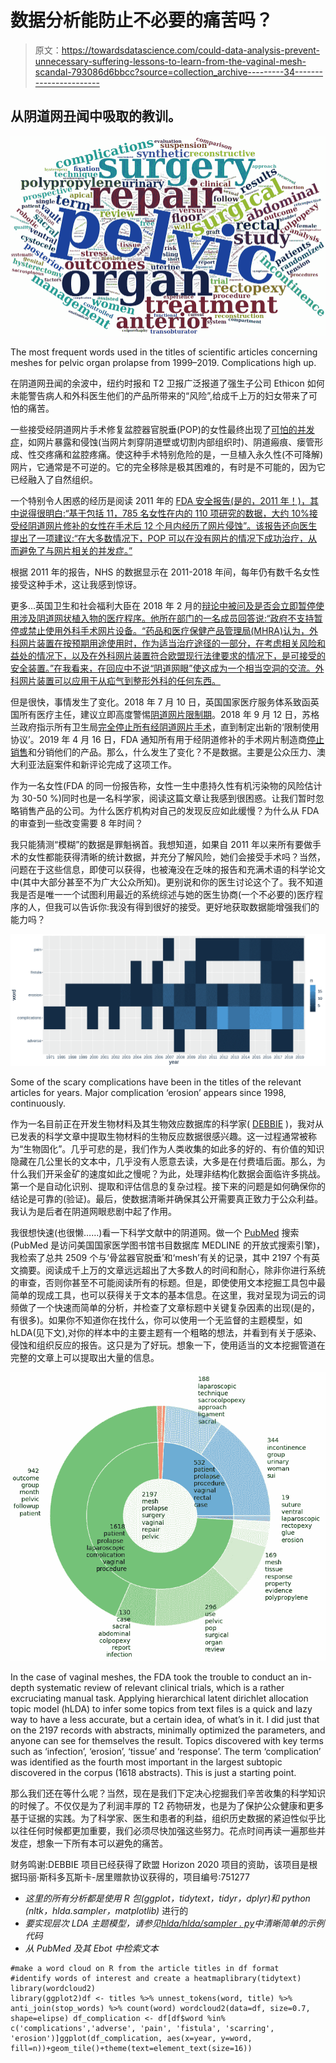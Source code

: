 # 数据分析能防止不必要的痛苦吗？

> 原文：<https://towardsdatascience.com/could-data-analysis-prevent-unnecessary-suffering-lessons-to-learn-from-the-vaginal-mesh-scandal-793086d6bbcc?source=collection_archive---------34----------------------->

## 从阴道网丑闻中吸取的教训。

![](img/ff9a948089fce9b6d26eef28d0123706.png)

The most frequent words used in the titles of scientific articles concerning meshes for pelvic organ prolapse from 1999–2019\. Complications high up.

在阴道网丑闻的余波中，纽约时报和 T2 卫报广泛报道了强生子公司 Ethicon 如何未能警告病人和外科医生他们的产品所带来的“风险”,给成千上万的妇女带来了可怕的痛苦。

一些接受经阴道网片手术修复盆腔器官脱垂(POP)的女性最终出现了[可怕的并发症](https://digital.nhs.uk/news-and-events/latest-news/nhs-digital-publishes-statistics-on-vaginal-mesh-procedures)，如网片暴露和侵蚀(当网片刺穿阴道壁或切割内部组织时)、阴道瘢痕、瘘管形成、性交疼痛和盆腔疼痛。使这种手术特别危险的是，一旦植入永久性(不可降解)网片，它通常是不可逆的。它的完全移除是极其困难的，有时是不可能的，因为它已经融入了自然组织。

一个特别令人困惑的经历是阅读 2011 年的 [FDA 安全报告(是的，2011 年！)，其中说得很明白:“基于包括 11，785 名女性在内的 110 项研究的数据，大约 10%接受经阴道网片修补的女性在手术后 12 个月内经历了网片侵蚀”。该报告还向医生提出了一项建议:“在大多数情况下，POP 可以在没有网片的情况下成功治疗，从而避免了与网片相关的并发症。”](https://www.fda.gov/media/81123/download)

根据 2011 年的报告，NHS 的数据显示在 2011-2018 年间，每年仍有数千名女性接受这种手术，这让我感到惊讶。

更多…英国卫生和社会福利大臣在 2018 年 2 月的[辩论中被问及是否会立即暂停使用涉及阴道网状植入物的医疗程序。他所在部门的一名成员回答说:“政府不支持暂停或禁止使用外科手术网片设备。“药品和医疗保健产品管理局(MHRA)认为，外科网片装置在按预期用途使用时，作为适当治疗途径的一部分，在考虑相关风险和益处的情况下，以及在外科网片装置符合欧盟现行法律要求的情况下，是可接受的安全装置。”在我看来，在回应中不说“阴道网眼”使这成为一个相当空洞的交流。外科网片装置可以应用于从疝气到整形外科的任何东西。](https://www.parliament.uk/documents/commons-library/Surgical-mesh.pdf)

但是很快，事情发生了变化。2018 年 7 月 10 日，英国国家医疗服务体系致函英国所有医疗主任，建议立即高度警惕[阴道网片限制期](https://www.rcog.org.uk/en/guidelines-research-services/guidelines/mesh-safety-alert/)。2018 年 9 月 12 日，苏格兰政府指示所有卫生局[完全停止所有经阴道网片手术](https://news.gov.scot/news/halt-in-use-of-transvaginal-mesh)，直到制定出新的‘限制使用协议’。2019 年 4 月 16 日，FDA 通知所有用于经阴道修补的手术网片制造商[停止销售](https://www.fda.gov/news-events/press-announcements/fda-takes-action-protect-womens-health-orders-manufacturers-surgical-mesh-intended-transvaginal)和分销他们的产品。那么，什么发生了变化？不是数据。主要是公众压力、澳大利亚法庭案件和新评论完成了这项工作。

作为一名女性(FDA 的同一份报告称，女性一生中患持久性有机污染物的风险估计为 30-50 %)同时也是一名科学家，阅读这篇文章让我感到很困惑。让我们暂时忽略销售产品的公司。为什么医疗机构对自己的发现反应如此缓慢？为什么从 FDA 的审查到一些改变需要 8 年时间？

我只能猜测“模糊”的数据是罪魁祸首。我想知道，如果自 2011 年以来所有要做手术的女性都能获得清晰的统计数据，并充分了解风险，她们会接受手术吗？当然，问题在于这些信息，即使可以获得，也被淹没在乏味的报告和充满术语的科学论文中(其中大部分甚至不为广大公众所知)。更别说和你的医生讨论这个了。我不知道我是否是唯一一个试图利用最近的系统综述与她的医生协商(一个不必要的)医疗程序的人，但我可以告诉你:我没有得到很好的接受。更好地获取数据能增强我们的能力吗？

![](img/4d04d0b09867d1a7bc4d1b413807f105.png)

Some of the scary complications have been in the titles of the relevant articles for years. Major complication ‘erosion’ appears since 1998, continuously.

作为一名目前正在开发生物材料及其生物效应数据库的科学家( [DEBBIE](https://github.com/ProjectDebbie) )，我对从已发表的科学文章中提取生物材料的生物反应数据很感兴趣。这一过程通常被称为“生物固化”。几乎可悲的是，我们作为人类收集的如此多的好的、有价值的知识隐藏在几公里长的文本中，几乎没有人愿意去读，大多是在付费墙后面。那么，为什么我们开采金矿的速度如此之慢呢？为此，处理非结构化数据会面临许多挑战。第一个是自动化识别、提取和评估信息的复杂过程。接下来的问题是如何确保你的结论是可靠的(验证)。最后，使数据清晰并确保其公开需要真正致力于公众利益。我认为是后者在阴道网眼悲剧中起了作用。

我很想快速(也很懒……)看一下科学文献中的阴道网。做一个 [PubMed](https://www.ncbi.nlm.nih.gov/pubmed/) 搜索(PubMed 是访问美国国家医学图书馆书目数据库 MEDLINE 的开放式搜索引擎)，我检索了总共 2509 个与‘骨盆器官脱垂’和‘mesh’有关的记录，其中 2197 个有英文摘要。阅读成千上万的文章远远超出了大多数人的时间和耐心，除非你进行系统的审查，否则你甚至不可能阅读所有的标题。但是，即使使用文本挖掘工具包中最简单的现成工具，也可以获得关于文本的基本信息。在这里，我对呈现为词云的词频做了一个快速而简单的分析，并检查了文章标题中关键复杂因素的出现(是的，有很多)。如果你不知道你在找什么，你可以使用一个无监督的主题模型，如 hLDA(见下文),对你的样本中的主要主题有一个粗略的想法，并看到有关于感染、侵蚀和组织反应的报告。这只是为了好玩。想象一下，使用适当的文本挖掘管道在完整的文章上可以提取出大量的信息。

![](img/c4701b8ab7cbef32d02596e230097de3.png)

In the case of vaginal meshes, the FDA took the trouble to conduct an in-depth systematic review of relevant clinical trials, which is a rather excruciating manual task. Applying hierarchical latent dirichlet allocation topic model (hLDA) to infer some topics from text files is a quick and lazy way to have a less accurate, but a certain idea, of what’s in it. I did just that on the 2197 records with abstracts, minimally optimized the parameters, and anyone can see for themselves the result. Topics discovered with key terms such as ‘infection’, ‘erosion’, ‘tissue’ and ‘response’. The term ‘complication’ was identified as the fourth most important in the largest subtopic discovered in the corpus (1618 abstracts). This is just a starting point.

那么我们还在等什么呢？当然，现在是我们下定决心挖掘我们辛苦收集的科学知识的时候了。不仅仅是为了利润丰厚的 T2 药物研发，也是为了保护公众健康和更多基于证据的实践。为了科学家、医生和患者的利益，组织历史数据的紧迫性似乎比以往任何时候都更加重要，我们必须尽快加强这些努力。花点时间再读一遍那些并发症，想象一下所有本可以避免的痛苦。

财务鸣谢:DEBBIE 项目已经获得了欧盟 Horizon 2020 项目的资助，该项目是根据玛丽·斯科多瓦斯卡-居里赠款协议获得的，项目编号:751277

*   *这里的所有分析都是使用 R 包(ggplot，tidytext，tidyr，dplyr)和 python (nltk，hlda.sampler，matplotlib)* 进行的
*   *要实现层次 LDA 主题模型，请参见*[*hlda/hlda/sampler . py*](https://github.com/joewandy/hlda/blob/master/hlda/sampler.py)*中清晰简单的示例代码*
*   *从 PubMed 及其 Ebot 中检索文本*

```
#make a word cloud on R from the article titles in df format
#identify words of interest and create a heatmaplibrary(tidytext)
library(wordcloud2)
library(ggplot2)df <- titles %>% unnest_tokens(word, title) %>% anti_join(stop_words) %>% count(word) wordcloud2(data=df, size=0.7, shape=elipse) df_complication <- df[df$word %in% c('complications','adverse', 'pain', 'fistula', 'scarring', 'erosion')]ggplot(df_complication, aes(x=year, y=word, fill=n))+geom_tile()+theme(text=element_text(size=16))
```
